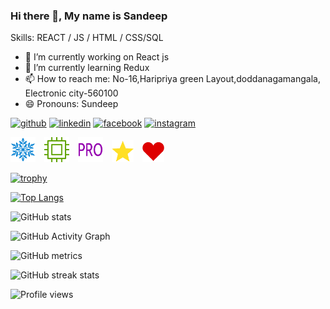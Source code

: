 ### Hi there 👋, My name is Sandeep

Skills:  REACT / JS / HTML / CSS/SQL

- 🔭 I’m currently working on React js 
- 🌱 I’m currently learning Redux 
- 📫 How to reach me: No-16,Haripriya green Layout,doddanagamangala, Electronic city-560100 
- 😄 Pronouns: Sundeep 


[<img src='https://cdn.jsdelivr.net/npm/simple-icons@3.0.1/icons/github.svg' alt='github' height='40'>](https://github.com/Sandeep12046)  [<img src='https://cdn.jsdelivr.net/npm/simple-icons@3.0.1/icons/linkedin.svg' alt='linkedin' height='40'>](https://www.linkedin.com/in/https://www.linkedin.com/in/sandeep-n-33b1ab138/)  [<img src='https://cdn.jsdelivr.net/npm/simple-icons@3.0.1/icons/facebook.svg' alt='facebook' height='40'>](https://www.facebook.com/https://www.facebook.com/san.deep.758737)  [<img src='https://cdn.jsdelivr.net/npm/simple-icons@3.0.1/icons/instagram.svg' alt='instagram' height='40'>](https://www.instagram.com/http://Instagram.com/mr.sanju_sandeep/)  

<a href='https://archiveprogram.github.com/'><img src='https://raw.githubusercontent.com/acervenky/animated-github-badges/master/assets/acbadge.gif' width='40' height='40'></a> <a href='https://docs.github.com/en/developers'><img src='https://raw.githubusercontent.com/acervenky/animated-github-badges/master/assets/devbadge.gif' width='40' height='40'></a> <a href='https://github.com/pricing'><img src='https://raw.githubusercontent.com/acervenky/animated-github-badges/master/assets/pro.gif' width='40' height='40'></a> <a href='https://stars.github.com/'><img src='https://raw.githubusercontent.com/acervenky/animated-github-badges/master/assets/starbadge.gif' width='35' height='35'></a> <a href='https://docs.github.com/en/github/supporting-the-open-source-community-with-github-sponsors'><img src='https://raw.githubusercontent.com/acervenky/animated-github-badges/master/assets/sponsorbadge.gif' width='35' height='35'></a> 

[![trophy](https://github-profile-trophy.vercel.app/?username=Sandeep12046)](https://github.com/ryo-ma/github-profile-trophy)

[![Top Langs](https://github-readme-stats.vercel.app/api/top-langs/?username=Sandeep12046)](https://github.com/anuraghazra/github-readme-stats)

![GitHub stats](https://github-readme-stats.vercel.app/api?username=Sandeep12046&show_icons=true&count_private=true)  

![GitHub Activity Graph](https://activity-graph.herokuapp.com/graph?username=Sandeep12046)  

![GitHub metrics](https://metrics.lecoq.io/Sandeep12046)  

![GitHub streak stats](https://github-readme-streak-stats.herokuapp.com/?user=Sandeep12046)  

![Profile views](https://gpvc.arturio.dev/Sandeep12046)
